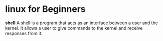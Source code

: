 # linux for Beginners
**shell**
A shell is a program that acts as an interface between a user and the kernel. It allows a user to give commands to the kernel and receive responses from it. 
